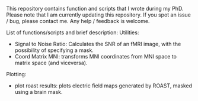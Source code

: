 This repository contains function and scripts that I wrote during my PhD. 
Please note that I am currently updating this repository. If you spot an issue / bug, please contact me. Any help / feedback is welcome.

List of functions/scripts and brief description:
Utilities:
- Signal to Noise Ratio: Calculates the SNR of an fMRI image, with the possibility of specifying a mask.
- Coord Matrix MNI: transforms MNI coordinates from MNI space to matrix space (and viceversa).

Plotting:
- plot roast results: plots electric field maps generated by ROAST, masked using a brain mask.






